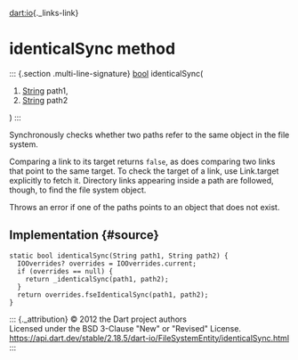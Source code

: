 [dart:io](../../dart-io/dart-io-library){._links-link}

identicalSync method
====================

::: {.section .multi-line-signature}
[bool](../../dart-core/bool-class) identicalSync(

1.  [String](../../dart-core/string-class) path1,
2.  [String](../../dart-core/string-class) path2

)
:::

Synchronously checks whether two paths refer to the same object in the
file system.

Comparing a link to its target returns `false`, as does comparing two
links that point to the same target. To check the target of a link, use
Link.target explicitly to fetch it. Directory links appearing inside a
path are followed, though, to find the file system object.

Throws an error if one of the paths points to an object that does not
exist.

Implementation {#source}
--------------

``` {.language-dart data-language="dart"}
static bool identicalSync(String path1, String path2) {
  IOOverrides? overrides = IOOverrides.current;
  if (overrides == null) {
    return _identicalSync(path1, path2);
  }
  return overrides.fseIdenticalSync(path1, path2);
}
```

::: {._attribution}
© 2012 the Dart project authors\
Licensed under the BSD 3-Clause \"New\" or \"Revised\" License.\
<https://api.dart.dev/stable/2.18.5/dart-io/FileSystemEntity/identicalSync.html>
:::
